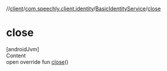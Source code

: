 //[client](../../index.md)/[com.speechly.client.identity](../index.md)/[BasicIdentityService](index.md)/[close](close.md)



# close  
[androidJvm]  
Content  
open override fun [close](close.md)()  



